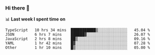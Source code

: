 ### Hi there 👋

<!--
**DBvc/DBvc** is a ✨ _special_ ✨ repository because its `README.md` (this file) appears on your GitHub profile.

Here are some ideas to get you started:

- 🔭 I’m currently working on ...
- 🌱 I’m currently learning ...
- 👯 I’m looking to collaborate on ...
- 🤔 I’m looking for help with ...
- 💬 Ask me about ...
- 📫 How to reach me: ...
- 😄 Pronouns: ...
- ⚡ Fun fact: ...
-->

📊 **Last week I spent time on**
<!--START_SECTION:waka-->

```text
TypeScript   10 hrs 34 mins  ███████████▒░░░░░░░░░░░░░   45.04 %
JSON         6 hrs 7 mins    ██████▓░░░░░░░░░░░░░░░░░░   26.07 %
JavaScript   2 hrs 8 mins    ██▒░░░░░░░░░░░░░░░░░░░░░░   09.16 %
YAML         1 hr 42 mins    █▓░░░░░░░░░░░░░░░░░░░░░░░   07.28 %
Other        1 hr 10 mins    █▒░░░░░░░░░░░░░░░░░░░░░░░   05.00 %
```

<!--END_SECTION:waka-->
